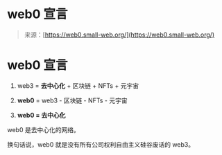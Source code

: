 <!--yml

类别：未分类

日期：2024-05-27 14:32:46

-->

# web0 宣言

> 来源：[https://web0.small-web.org/](https://web0.small-web.org/)

# web0 宣言

1.  web3 = **去中心化** + 区块链 + NFTs + 元宇宙

1.  **web0** = web3 - 区块链 - NFTs - 元宇宙

1.  **web0 = 去中心化**

web0 是去中心化的网络。

换句话说，web0 就是没有所有公司权利自由主义硅谷废话的 web3。
